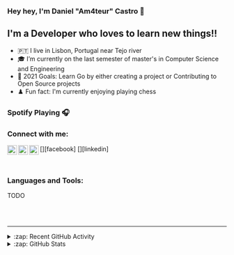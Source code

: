 ### Hey hey, I'm Daniel "Am4teur" Castro 👋



## I'm a Developer who loves to learn new things!!

- 🇵🇹 I live in Lisbon, Portugal near Tejo river
- 🎓 I’m currently on the last semester of master's in Computer Science and Engineering
- 🥅 2021 Goals: Learn Go by either creating a project or Contributing to Open Source projects
- ♟️ Fun fact: I'm currently enjoying playing chess

### Spotify Playing 🎧



### Connect with me:

[<img align="left" alt="Am4teur | YouTube" width="22px" src="https://cdn.jsdelivr.net/npm/simple-icons@v3/icons/facebook.svg" />][facebook]
[<img align="left" alt="Am4teur | LinkedIn" width="22px" src="https://cdn.jsdelivr.net/npm/simple-icons@v3/icons/linkedin.svg" />][linkedin]
[<img align="left" alt="Am4teur | Instagram" width="22px" src="https://cdn.jsdelivr.net/npm/simple-icons@v3/icons/instagram.svg" />][instagram]

<br />

### Languages and Tools:

TODO

<br />
<br />

---

<details>
  <summary>:zap: Recent GitHub Activity</summary>
  
TODO

</details>

<details>
  <summary>:zap: GitHub Stats</summary>

TODO

</details>


[instagram]: 
[linkedin]: 
